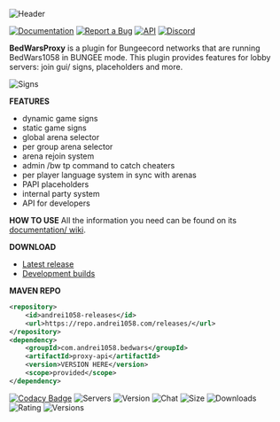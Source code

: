![Header](https://i.imgur.com/9VG3mI5.png)

[![Documentation](https://i.imgur.com/7QDbrIS.png)](https://andrei1058.gitbook.io/bedwarsproxy/) [![Report a Bug](https://i.imgur.com/Z1qOYLC.png)](https://gitlab.com/andrei1058/bedwarsproxy/-/issues) [![API](https://i.imgur.com/JfMTMMc.png)](http://javadoc.andrei1058.com/BedWarsProxy/) [![Discord](https://i.imgur.com/yBySzkU.png)](https://discord.gg/XdJfN2X)

**BedWarsProxy** is a plugin for Bungeecord networks that are running BedWars1058 in BUNGEE mode. This plugin provides features for lobby servers: join gui/ signs, placeholders and more.

![Signs](https://i.imgur.com/ggNRp4D.png?1)

**FEATURES**
- dynamic game signs
- static game signs
- global arena selector
- per group arena selector
- arena rejoin system
- admin /bw tp <player> command to catch cheaters
- per player language system in sync with arenas
- PAPI placeholders
- internal party system
- API for developers

**HOW TO USE**
All the information you need can be found on its [documentation/ wiki](https://andrei1058.gitbook.io/bedwarsproxy/).

**DOWNLOAD**
- [Latest release](https://www.spigotmc.org/resources/66642)
- [Development builds](https://ci.codemc.io/job/andrei1058/job/BedWarsProxy/)

**MAVEN REPO**
```xml
<repository>
    <id>andrei1058-releases</id>
    <url>https://repo.andrei1058.com/releases/</url>
</repository>
<dependency>
    <groupId>com.andrei1058.bedwars</groupId>
    <artifactId>proxy-api</artifactId>
    <version>VERSION HERE</version>
    <scope>provided</scope>
</dependency>
```

[![Codacy Badge](https://app.codacy.com/project/badge/Grade/8043171c9b8044f4a77b788d80a55d2f)](https://www.codacy.com/manual/andrew.dascalu/bedwarsproxy?utm_source=gitlab.com&amp;utm_medium=referral&amp;utm_content=andrei1058/bedwarsproxy&amp;utm_campaign=Badge_Grade) ![Servers](https://img.shields.io/bstats/servers/6036) ![Version](https://img.shields.io/spiget/version/66642) ![Chat](https://img.shields.io/discord/201345265821679617) ![Size](https://img.shields.io/spiget/download-size/66642) ![Downloads](https://img.shields.io/spiget/downloads/66642) ![Rating](https://img.shields.io/spiget/rating/66642) ![Versions](https://img.shields.io/spiget/tested-versions/66642)